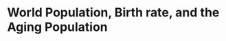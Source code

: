 # World Population, Birth rate, and the Aging Population    
<script src="https://d3js.org/d3.v5.min.js"></script>   
<style> path {stroke: black;}</style>   
  

<body>
    <script>
        var width = 600, height = 500, spacing=100;
        var lowerBound = 1960
        
        const age = d3.csv("/narrativevisualization/data/age_dep_old.csv", function(data) {
            for (var i = 0; i < data.length; i++) {
                console.log(data);
            }
        });

        const pop = d3.csv("/narrativevisualization/data/total.csv", function(data) {
            for (var i = 0; i < data.length; i++) {
                console.log(data);
            }
        });

        var svg = d3.select("body").append("svg").attr("width", width).attr("height", height)
            .append("g").attr("transform", "translate("+ spacing/2 +", "+ spacing/2 +")");

        var y=d3.scaleLinear().domain([0,50]).range([height-spacing,0]);
        var x=d3.scaleLinear().domain([1960,2020]).range([0,width-spacing]);
        svg.append("g").call(d3.axisLeft(y));
        svg.append("g").call(d3.axisBottom(x));
        
    </script>
</body>